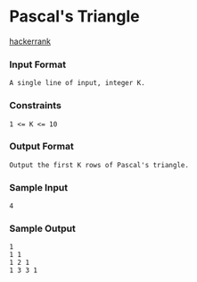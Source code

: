 # Pascal's Triangle

[hackerrank](https://www.hackerrank.com/challenges/pascals-triangle)

### Input Format  

`A single line of input, integer K.`  

### Constraints
`1 <= K <= 10`

### Output Format  

`Output the first K rows of Pascal's triangle.`  

### Sample Input  

```
4
```  
### Sample Output  

```
1
1 1
1 2 1
1 3 3 1
```
